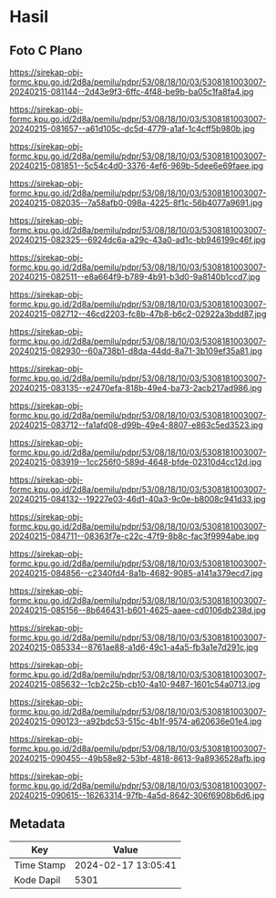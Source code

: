 # Hasil

## Foto C Plano

https://sirekap-obj-formc.kpu.go.id/2d8a/pemilu/pdpr/53/08/18/10/03/5308181003007-20240215-081144--2d43e9f3-6ffc-4f48-be9b-ba05c1fa8fa4.jpg

https://sirekap-obj-formc.kpu.go.id/2d8a/pemilu/pdpr/53/08/18/10/03/5308181003007-20240215-081657--a61d105c-dc5d-4779-a1af-1c4cff5b980b.jpg

https://sirekap-obj-formc.kpu.go.id/2d8a/pemilu/pdpr/53/08/18/10/03/5308181003007-20240215-081851--5c54c4d0-3376-4ef6-969b-5dee6e69faee.jpg

https://sirekap-obj-formc.kpu.go.id/2d8a/pemilu/pdpr/53/08/18/10/03/5308181003007-20240215-082035--7a58afb0-098a-4225-8f1c-56b4077a9691.jpg

https://sirekap-obj-formc.kpu.go.id/2d8a/pemilu/pdpr/53/08/18/10/03/5308181003007-20240215-082325--6924dc6a-a29c-43a0-ad1c-bb946199c46f.jpg

https://sirekap-obj-formc.kpu.go.id/2d8a/pemilu/pdpr/53/08/18/10/03/5308181003007-20240215-082511--e8a664f9-b789-4b91-b3d0-9a8140b1ccd7.jpg

https://sirekap-obj-formc.kpu.go.id/2d8a/pemilu/pdpr/53/08/18/10/03/5308181003007-20240215-082712--46cd2203-fc8b-47b8-b6c2-02922a3bdd87.jpg

https://sirekap-obj-formc.kpu.go.id/2d8a/pemilu/pdpr/53/08/18/10/03/5308181003007-20240215-082930--60a738b1-d8da-44dd-8a71-3b109ef35a81.jpg

https://sirekap-obj-formc.kpu.go.id/2d8a/pemilu/pdpr/53/08/18/10/03/5308181003007-20240215-083135--e2470efa-818b-49e4-ba73-2acb217ad986.jpg

https://sirekap-obj-formc.kpu.go.id/2d8a/pemilu/pdpr/53/08/18/10/03/5308181003007-20240215-083712--fa1afd08-d99b-49e4-8807-e863c5ed3523.jpg

https://sirekap-obj-formc.kpu.go.id/2d8a/pemilu/pdpr/53/08/18/10/03/5308181003007-20240215-083919--1cc256f0-589d-4648-bfde-02310d4cc12d.jpg

https://sirekap-obj-formc.kpu.go.id/2d8a/pemilu/pdpr/53/08/18/10/03/5308181003007-20240215-084132--19227e03-46d1-40a3-9c0e-b8008c941d33.jpg

https://sirekap-obj-formc.kpu.go.id/2d8a/pemilu/pdpr/53/08/18/10/03/5308181003007-20240215-084711--08363f7e-c22c-47f9-8b8c-fac3f9994abe.jpg

https://sirekap-obj-formc.kpu.go.id/2d8a/pemilu/pdpr/53/08/18/10/03/5308181003007-20240215-084856--c2340fd4-8a1b-4682-9085-a141a379ecd7.jpg

https://sirekap-obj-formc.kpu.go.id/2d8a/pemilu/pdpr/53/08/18/10/03/5308181003007-20240215-085156--8b646431-b601-4625-aaee-cd0106db238d.jpg

https://sirekap-obj-formc.kpu.go.id/2d8a/pemilu/pdpr/53/08/18/10/03/5308181003007-20240215-085334--8761ae88-a1d6-49c1-a4a5-fb3a1e7d291c.jpg

https://sirekap-obj-formc.kpu.go.id/2d8a/pemilu/pdpr/53/08/18/10/03/5308181003007-20240215-085632--1cb2c25b-cb10-4a10-9487-1601c54a0713.jpg

https://sirekap-obj-formc.kpu.go.id/2d8a/pemilu/pdpr/53/08/18/10/03/5308181003007-20240215-090123--a92bdc53-515c-4b1f-9574-a620636e01e4.jpg

https://sirekap-obj-formc.kpu.go.id/2d8a/pemilu/pdpr/53/08/18/10/03/5308181003007-20240215-090455--49b58e82-53bf-4818-8613-9a8936528afb.jpg

https://sirekap-obj-formc.kpu.go.id/2d8a/pemilu/pdpr/53/08/18/10/03/5308181003007-20240215-090615--16263314-97fb-4a5d-8642-306f6908b6d6.jpg


## Metadata

| Key        | Value               |
| ---------- | ------------------- |
| Time Stamp | 2024-02-17 13:05:41 |
| Kode Dapil | 5301                |



